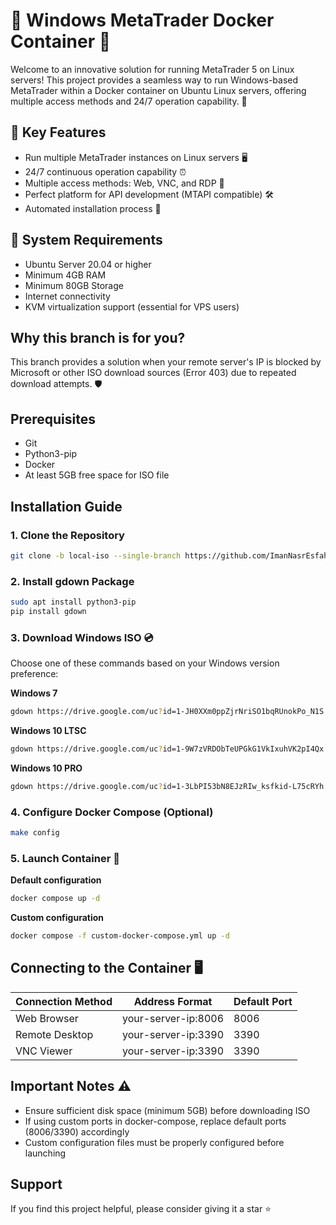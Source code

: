 # 🚀 Windows MetaTrader Docker Container 🎯

Welcome to an innovative solution for running MetaTrader 5 on Linux servers! This project provides a seamless way to run Windows-based MetaTrader within a Docker container on Ubuntu Linux servers, offering multiple access methods and 24/7 operation capability. 🌟

## 🎯 Key Features

- Run multiple MetaTrader instances on Linux servers 🖥️
- 24/7 continuous operation capability ⏰
- Multiple access methods: Web, VNC, and RDP 🔗
- Perfect platform for API development (MTAPI compatible) 🛠️
- Automated installation process 🤖

## 🔧 System Requirements

- Ubuntu Server 20.04 or higher
- Minimum 4GB RAM
- Minimum 80GB Storage
- Internet connectivity
- KVM virtualization support (essential for VPS users)

## Why this branch is for you?
This branch provides a solution when your remote server's IP is blocked by Microsoft or other ISO download sources (Error 403) due to repeated download attempts. 🛡️

## Prerequisites
- Git
- Python3-pip
- Docker
- At least 5GB free space for ISO file

## Installation Guide

### 1. Clone the Repository
```bash
git clone -b local-iso --single-branch https://github.com/ImanNasrEsfahani/windows_metatrader_docker
```

### 2. Install gdown Package
```bash
sudo apt install python3-pip
pip install gdown
```

### 3. Download Windows ISO 💿
Choose one of these commands based on your Windows version preference:

**Windows 7**
```bash
gdown https://drive.google.com/uc?id=1-JH0XXm0ppZjrNriSO1bqRUnokPo_N1S -O windows.iso
```

**Windows 10 LTSC**
```bash
gdown https://drive.google.com/uc?id=1-9W7zVRDObTeUPGkG1VkIxuhVK2pI4Qx -O windows.iso
```

**Windows 10 PRO**
```bash
gdown https://drive.google.com/uc?id=1-3LbPI53bN8EJzRIw_ksfkid-L75cRYh -O windows.iso
```

### 4. Configure Docker Compose (Optional)
```bash
make config
```

### 5. Launch Container 🚀
**Default configuration**
```bash
docker compose up -d
```

**Custom configuration**
```bash
docker compose -f custom-docker-compose.yml up -d
```

## Connecting to the Container 🖥️

| Connection Method | Address Format | Default Port |
|------------------|----------------|--------------|
| Web Browser | your-server-ip:8006 | 8006 |
| Remote Desktop | your-server-ip:3390 | 3390 |
| VNC Viewer | your-server-ip:3390 | 3390 |

## Important Notes ⚠️
- Ensure sufficient disk space (minimum 5GB) before downloading ISO
- If using custom ports in docker-compose, replace default ports (8006/3390) accordingly
- Custom configuration files must be properly configured before launching

## Support
If you find this project helpful, please consider giving it a star ⭐
